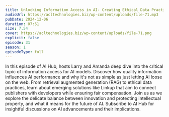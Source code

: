 ```yaml
---
title: Unlocking Information Access in AI- Creating Ethical Data Practices 
audioUrl: https://acltechnologies.biz/wp-content/uploads/file-71.mp3
pubDate: 2024-12-06
duration: 07:51
size: 7.54
cover: https://acltechnologies.biz/wp-content/uploads/file-71.png
explicit: false
episode: 31
season: 1
episodeType: full
---
```

In this episode of AI Hub, hosts Larry and Amanda deep dive into the critical topic of information access for AI models. Discover how quality information influences AI performance and why it's not as simple as just letting AI loose on the web. From retrieval augmented generation (RAG) to ethical data practices, learn about emerging solutions like Linkup that aim to connect publishers with developers while ensuring fair compensation. Join us as we explore the delicate balance between innovation and protecting intellectual property, and what it means for the future of AI. Subscribe to AI Hub for insightful discussions on AI advancements and their implications.